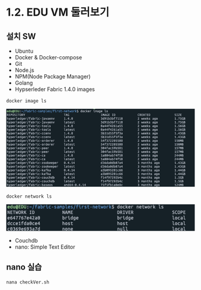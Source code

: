 # 1.2. EDU VM 둘러보기

## 설치 SW
- Ubuntu
- Docker & Docker-compose
- Git
- Node.js
- NPM(Node Package Manager)
- Golang
- Hypserleder Fabric 1.4.0 images
```
docker image ls
```
![docker image ls](https://github.com/skblockedu/edu19/blob/master/images/Session2_1.png)

```
docker network ls
```
![docker netowork ls](https://github.com/skblockedu/edu19/blob/master/images/Session2_2.png)


- Couchdb
- nano: Simple Text Editor

## nano 실습
```
nana checkVer.sh
```
